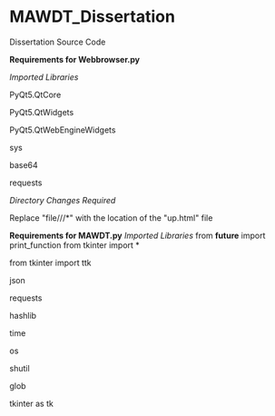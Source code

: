 # MAWDT_Dissertation

Dissertation Source Code

**Requirements for Webbrowser.py**

_Imported Libraries_

PyQt5.QtCore

PyQt5.QtWidgets

PyQt5.QtWebEngineWidgets

sys

base64

requests


_Directory Changes Required_

Replace "file///*" with the location of the "up.html" file 


**Requirements for MAWDT.py**
_Imported Libraries_
from __future__ import print_function
from tkinter import *

from tkinter import ttk

json

requests

hashlib

time

os

shutil

glob

tkinter as tk
